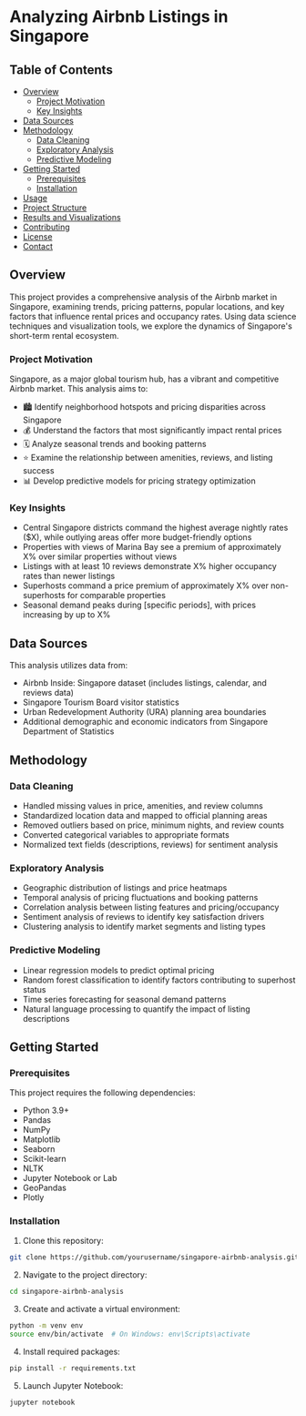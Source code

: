 # Analyzing Airbnb Listings in Singapore


## Table of Contents

- [Overview](#overview)
  - [Project Motivation](#project-motivation)
  - [Key Insights](#key-insights)
- [Data Sources](#data-sources)
- [Methodology](#methodology)
  - [Data Cleaning](#data-cleaning)
  - [Exploratory Analysis](#exploratory-analysis)
  - [Predictive Modeling](#predictive-modeling)
- [Getting Started](#getting-started)
  - [Prerequisites](#prerequisites)
  - [Installation](#installation)
- [Usage](#usage)
- [Project Structure](#project-structure)
- [Results and Visualizations](#results-and-visualizations)
- [Contributing](#contributing)
- [License](#license)
- [Contact](#contact)

## Overview

This project provides a comprehensive analysis of the Airbnb market in Singapore, examining trends, pricing patterns, popular locations, and key factors that influence rental prices and occupancy rates. Using data science techniques and visualization tools, we explore the dynamics of Singapore's short-term rental ecosystem.

### Project Motivation

Singapore, as a major global tourism hub, has a vibrant and competitive Airbnb market. This analysis aims to:

- 🏙️ Identify neighborhood hotspots and pricing disparities across Singapore
- 💰 Understand the factors that most significantly impact rental prices
- 🗓️ Analyze seasonal trends and booking patterns
- ⭐ Examine the relationship between amenities, reviews, and listing success
- 📊 Develop predictive models for pricing strategy optimization

### Key Insights

- Central Singapore districts command the highest average nightly rates ($X), while outlying areas offer more budget-friendly options
- Properties with views of Marina Bay see a premium of approximately X% over similar properties without views
- Listings with at least 10 reviews demonstrate X% higher occupancy rates than newer listings
- Superhosts command a price premium of approximately X% over non-superhosts for comparable properties
- Seasonal demand peaks during [specific periods], with prices increasing by up to X%

## Data Sources

This analysis utilizes data from:

- Airbnb Inside: Singapore dataset (includes listings, calendar, and reviews data)
- Singapore Tourism Board visitor statistics
- Urban Redevelopment Authority (URA) planning area boundaries
- Additional demographic and economic indicators from Singapore Department of Statistics

## Methodology

### Data Cleaning

- Handled missing values in price, amenities, and review columns
- Standardized location data and mapped to official planning areas
- Removed outliers based on price, minimum nights, and review counts
- Converted categorical variables to appropriate formats
- Normalized text fields (descriptions, reviews) for sentiment analysis

### Exploratory Analysis

- Geographic distribution of listings and price heatmaps
- Temporal analysis of pricing fluctuations and booking patterns
- Correlation analysis between listing features and pricing/occupancy
- Sentiment analysis of reviews to identify key satisfaction drivers
- Clustering analysis to identify market segments and listing types

### Predictive Modeling

- Linear regression models to predict optimal pricing
- Random forest classification to identify factors contributing to superhost status
- Time series forecasting for seasonal demand patterns
- Natural language processing to quantify the impact of listing descriptions

## Getting Started

### Prerequisites

This project requires the following dependencies:

- Python 3.9+
- Pandas
- NumPy
- Matplotlib
- Seaborn
- Scikit-learn
- NLTK
- Jupyter Notebook or Lab
- GeoPandas
- Plotly

### Installation

1. Clone this repository:

```bash
git clone https://github.com/yourusername/singapore-airbnb-analysis.git
```

2. Navigate to the project directory:

```bash
cd singapore-airbnb-analysis
```

3. Create and activate a virtual environment:

```bash
python -m venv env
source env/bin/activate  # On Windows: env\Scripts\activate
```

4. Install required packages:

```bash
pip install -r requirements.txt
```

5. Launch Jupyter Notebook:

```bash
jupyter notebook
```

